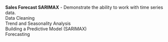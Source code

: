  **Sales Forecast SARIMAX** - Demonstrate the ability to work with time series data.
<br>Data Cleaning
<br>Trend and Seasonality Analysis
<br>Building a Predictive Model (SARIMAX)
<br>Forecasting
